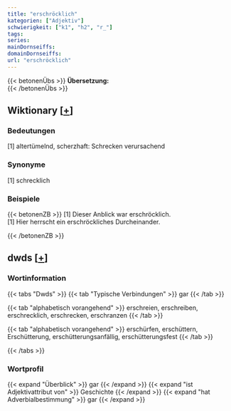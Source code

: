 ```yaml
---
title: "erschröcklich"
kategorien: ["Adjektiv"]
schwierigkeit: ["k1", "h2", "r_"]
tags:
series:
mainDornseiffs:
domainDornseiffs:
url: "erschröcklich"
---
```


{{< betonenÜbs >}}
**Übersetzung:**  
{{< /betonenÜbs >}}

## Wiktionary [[+](https://de.wiktionary.org/wiki/erschröcklich)]

### Bedeutungen
[1] altertümelnd, scherzhaft: Schrecken verursachend  

### Synonyme
[1] schrecklich  

### Beispiele
{{< betonenZB >}}
[1] Dieser Anblick war erschröcklich.  
[1] Hier herrscht ein erschröckliches Durcheinander.  

{{< /betonenZB >}}


## dwds [[+](https://www.dwds.de/wb/erschröcklich)]

### Wortinformation
{{< tabs "Dwds" >}}
{{< tab "Typische Verbindungen" >}}
gar
{{< /tab >}}

{{< tab "alphabetisch vorangehend" >}}
erschreien, erschreiben, erschrecklich, erschrecken, erschranzen
{{< /tab >}}

{{< tab "alphabetisch vorangehend" >}}
erschürfen, erschüttern, Erschütterung, erschütterungsanfällig, erschütterungsfest
{{< /tab >}}

{{< /tabs >}}

### Wortprofil
{{< expand "Überblick" >}} gar {{< /expand >}}
{{< expand "ist Adjektivattribut von" >}} Geschichte {{< /expand >}}
{{< expand "hat Adverbialbestimmung" >}} gar {{< /expand >}}

